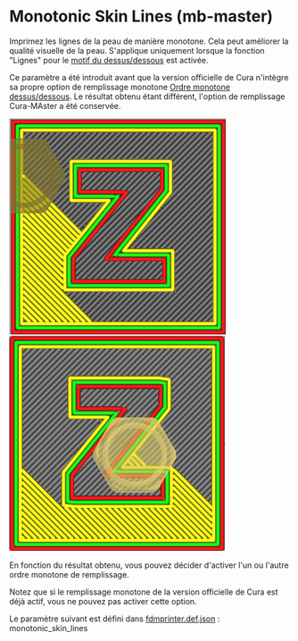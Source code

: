 # Monotonic Skin Lines (mb-master)

Imprimez les lignes de la peau de manière monotone. Cela peut améliorer la qualité visuelle de la peau. S'applique uniquement lorsque la fonction "Lignes"  pour le [motif du dessus/dessous](../top_bottom/top_bottom_pattern.md) est activée.

Ce paramètre a été introduit avant que la version officielle de Cura n'intègre sa propre option de remplissage monotone [Ordre monotone dessus/dessous](../top_bottom/skin_monotonic.md). Le résultat obtenu étant différent, l'option de remplissage Cura-MAster a été conservée. 

![Ordre monotone de la version  officiel de Cura](../../../articles/images-mb/monotonic_skin_lines_regular_cura.png)
![Ordre monotone de Cura Master](../../../articles/images-mb/monotonic_skin_lines_cura_master.png)

En fonction du résultat obtenu, vous pouvez décider d'activer l'un ou l'autre ordre monotone de remplissage.

Notez que si le remplissage monotone de la version officielle de Cura est déjà actif, vous ne pouvez pas activer cette option.


Le paramètre suivant est défini dans [fdmprinter.def.json](https://github.com/smartavionics/Cura/blob/mb-master/resources/definitions/fdmprinter.def.json) : monotonic_skin_lines
